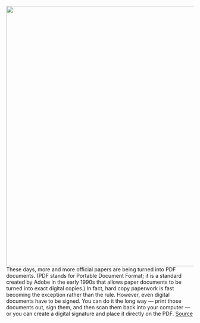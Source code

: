 <img src='https://cdn.vox-cdn.com/thumbor/6R9FxrQ4PRWAz2bn_GdCrjR0dQs=/0x0:1360x2040/1200x800/filters:focal(572x912:788x1128)/cdn.vox-cdn.com/uploads/chorus_image/image/68948216/akrales_220426_5143_0035.5.jpg' width='700px' /><br/>
These days, more and more official papers are being turned into PDF documents. (PDF stands for Portable Document Format; it is a standard created by Adobe in the early 1990s that allows paper documents to be turned into exact digital copies.) In fact, hard copy paperwork is fast becoming the exception rather than the rule. However, even digital documents have to be signed. You can do it the long way — print those documents out, sign them, and then scan them back into your computer — or you can create a digital signature and place it directly on the PDF.
<a href='https://www.theverge.com/22323097/pdf-signature-windows-pc-adobe-how-to'> Source <a/>